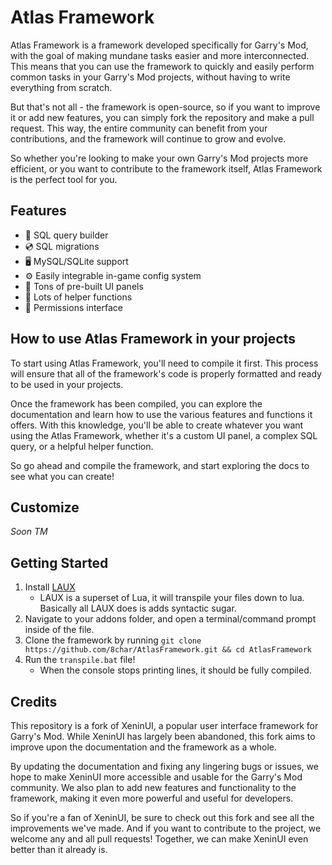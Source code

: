 # Atlas Framework

Atlas Framework is a framework developed specifically for Garry's Mod, with the goal of making mundane tasks easier and more interconnected. This means that you can use the framework to quickly and easily perform common tasks in your Garry's Mod projects, without having to write everything from scratch.

But that's not all - the framework is open-source, so if you want to improve it or add new features, you can simply fork the repository and make a pull request. This way, the entire community can benefit from your contributions, and the framework will continue to grow and evolve.

So whether you're looking to make your own Garry's Mod projects more efficient, or you want to contribute to the framework itself, Atlas Framework is the perfect tool for you.

## Features

- 📙 SQL query builder
- 💿 SQL migrations
- 🖥️ MySQL/SQLite support
- ⚙️ Easily integrable in-game config system
- 💎 Tons of pre-built UI panels
- 🙋 Lots of helper functions
- 👑 Permissions interface

## How to use Atlas Framework in your projects

To start using Atlas Framework, you'll need to compile it first. This process will ensure that all of the framework's code is properly formatted and ready to be used in your projects.

Once the framework has been compiled, you can explore the documentation and learn how to use the various features and functions it offers. With this knowledge, you'll be able to create whatever you want using the Atlas Framework, whether it's a custom UI panel, a complex SQL query, or a helpful helper function.

So go ahead and compile the framework, and start exploring the docs to see what you can create!

## Customize

*Soon TM*

## Getting Started

1. Install [LAUX](https://github.com/8char/laux-compiler#how-to-use)
    - LAUX is a superset of Lua, it will transpile your files down to lua. Basically all LAUX does is adds syntactic sugar.
2. Navigate to your addons folder, and open a terminal/command prompt inside of the file.
3. Clone the framework by running `git clone https://github.com/8char/AtlasFramework.git && cd AtlasFramework`
4. Run the `transpile.bat` file!
    - When the console stops printing lines, it should be fully compiled.

## Credits

This repository is a fork of XeninUI, a popular user interface framework for Garry's Mod. While XeninUI has largely been abandoned, this fork aims to improve upon the documentation and the framework as a whole.

By updating the documentation and fixing any lingering bugs or issues, we hope to make XeninUI more accessible and usable for the Garry's Mod community. We also plan to add new features and functionality to the framework, making it even more powerful and useful for developers.

So if you're a fan of XeninUI, be sure to check out this fork and see all the improvements we've made. And if you want to contribute to the project, we welcome any and all pull requests! Together, we can make XeninUI even better than it already is.
